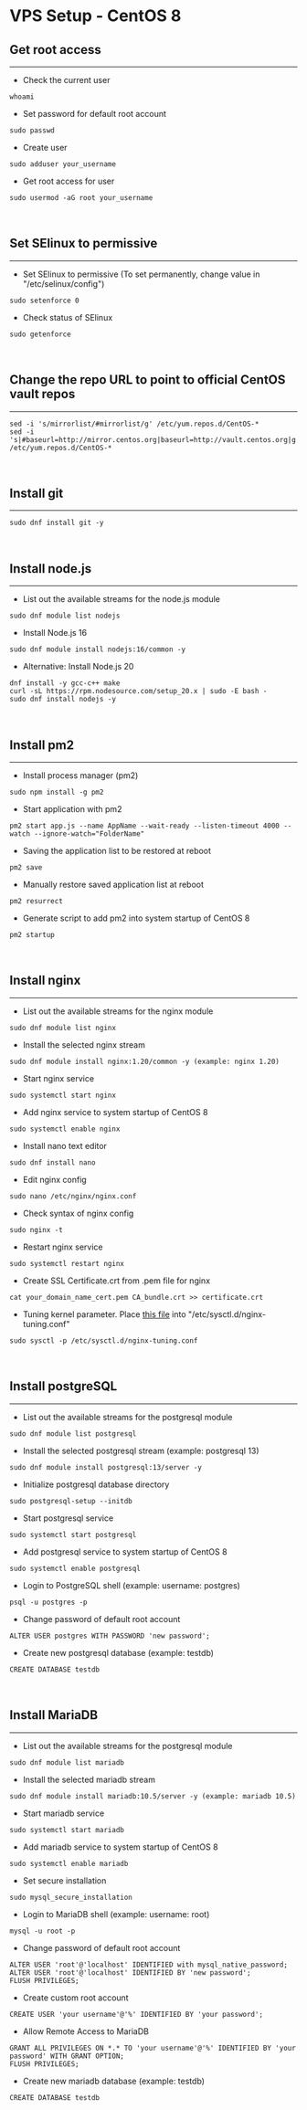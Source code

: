 # VPS Setup - CentOS 8


## Get root access
---
- Check the current user
```
whoami
```

- Set password for default root account
```
sudo passwd
```

- Create user
```
sudo adduser your_username
```

- Get root access for user
```
sudo usermod -aG root your_username
```

&nbsp;

## Set SElinux to permissive
---
- Set SElinux to permissive (To set permanently, change value in "/etc/selinux/config")
```
sudo setenforce 0
```

- Check status of SElinux
```
sudo getenforce
```

&nbsp;

## Change the repo URL to point to official CentOS vault repos
---
```
sed -i 's/mirrorlist/#mirrorlist/g' /etc/yum.repos.d/CentOS-*
sed -i 's|#baseurl=http://mirror.centos.org|baseurl=http://vault.centos.org|g' /etc/yum.repos.d/CentOS-*
```

&nbsp;

## Install git
---
```
sudo dnf install git -y
```

&nbsp;

## Install node.js
---
- List out the available streams for the node.js module
```
sudo dnf module list nodejs
```

- Install Node.js 16
```
sudo dnf module install nodejs:16/common -y
```

- Alternative: Install Node.js 20
```
dnf install -y gcc-c++ make 
curl -sL https://rpm.nodesource.com/setup_20.x | sudo -E bash -
sudo dnf install nodejs -y
```

&nbsp;

## Install pm2
---
- Install process manager (pm2)
```
sudo npm install -g pm2
```

- Start application with pm2
```
pm2 start app.js --name AppName --wait-ready --listen-timeout 4000 --watch --ignore-watch="FolderName"
```

- Saving the application list to be restored at reboot
```
pm2 save
```

- Manually restore saved application list at reboot
```
pm2 resurrect
```

- Generate script to add pm2 into system startup of CentOS 8
```
pm2 startup
```

&nbsp;

## Install nginx
---
- List out the available streams for the nginx module
```
sudo dnf module list nginx
```

- Install the selected nginx stream
```
sudo dnf module install nginx:1.20/common -y (example: nginx 1.20)
```

- Start nginx service
```
sudo systemctl start nginx
```

- Add nginx service to system startup of CentOS 8
```
sudo systemctl enable nginx
```

- Install nano text editor
```
sudo dnf install nano
```

- Edit nginx config
```
sudo nano /etc/nginx/nginx.conf
```

- Check syntax of nginx config
```
sudo nginx -t
```

- Restart nginx service
```
sudo systemctl restart nginx
```

- Create SSL Certificate.crt from .pem file for nginx
```
cat your_domain_name_cert.pem CA_bundle.crt >> certificate.crt
```

- Tuning kernel parameter. Place [this file](https://github.com/AnthonyGunardi/Linux-kernel-config) into "/etc/sysctl.d/nginx-tuning.conf"
```
sudo sysctl -p /etc/sysctl.d/nginx-tuning.conf
```

&nbsp;

## Install postgreSQL
---
- List out the available streams for the postgresql module
```
sudo dnf module list postgresql
```

- Install the selected postgresql stream (example: postgresql 13)
```
sudo dnf module install postgresql:13/server -y
```

- Initialize postgresql database directory
```
sudo postgresql-setup --initdb
```

- Start postgresql service
```
sudo systemctl start postgresql
```

- Add postgresql service to system startup of CentOS 8
```
sudo systemctl enable postgresql
```

- Login to PostgreSQL shell (example: username: postgres)
```
psql -u postgres -p
```

- Change password of default root account
```
ALTER USER postgres WITH PASSWORD 'new password';
```

- Create new postgresql database (example: testdb)
```
CREATE DATABASE testdb
```

&nbsp;

## Install MariaDB
---
- List out the available streams for the postgresql module
```
sudo dnf module list mariadb
```

- Install the selected mariadb stream
```
sudo dnf module install mariadb:10.5/server -y (example: mariadb 10.5)
```

- Start mariadb service
```
sudo systemctl start mariadb
```

- Add mariadb service to system startup of CentOS 8
```
sudo systemctl enable mariadb
```

- Set secure installation
```
sudo mysql_secure_installation
```

- Login to MariaDB shell (example: username: root)
```
mysql -u root -p
```

- Change password of default root account
```
ALTER USER 'root'@'localhost' IDENTIFIED with mysql_native_password;
ALTER USER 'root'@'localhost' IDENTIFIED BY 'new password';
FLUSH PRIVILEGES;

```

- Create custom root account
```
CREATE USER 'your username'@'%' IDENTIFIED BY 'your password';
```

- Allow Remote Access to MariaDB
```
GRANT ALL PRIVILEGES ON *.* TO 'your username'@'%' IDENTIFIED BY 'your password' WITH GRANT OPTION;
FLUSH PRIVILEGES;
```

- Create new mariadb database (example: testdb)
```
CREATE DATABASE testdb
```
